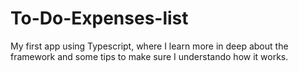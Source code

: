 # To-Do-Expenses-list
My first app using Typescript, where I learn more in deep about the framework and some tips to make sure I understando how it works.
